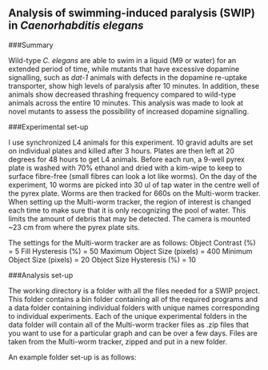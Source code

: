 ## Analysis of swimming-induced paralysis (SWIP) in *Caenorhabditis elegans* 

###Summary

Wild-type *C. elegans* are able to swim in a liquid (M9 or water) for an extended period of time, while mutants that have excessive dopamine signalling, such as *dat-1* animals with defects in the dopamine re-uptake transporter, show high levels of paralysis after 10 minutes. In addition, these animals show decreased thrashing frequency compared to wild-type animals across the entire 10 minutes. This analysis was made to look at novel mutants to assess the possibility of increased dopamine signalling.

###Experimental set-up

I use synchronized L4 animals for this experiment. 10 gravid adults are set on individual plates and killed after 3 hours. Plates are then left at 20 degrees for 48 hours to get L4 animals. Before each run, a 9-well pyrex plate is washed with 70% ethanol and dried with a kim-wipe to keep to surface fibre-free (small fibres can look a lot like worms). On the day of the experiment, 10 worms are picked into 30 ul of tap water in the centre well of the pyrex plate. Worms are then tracked for 660s on the Multi-worm tracker.  When setting up the Multi-worm tracker, the region of interest is changed each time to make sure that it is only recognizing the pool of water. This limits the amount of debris that may be detected. The camera is mounted ~23 cm from where the pyrex plate sits. 

The settings for the Multi-worm tracker are as follows:
Object Contrast (%) = 5
Fill Hysteresis (%) = 50
Maximum Object Size (pixels) = 400
Minimum Object Size (pixels) = 20
Object Size Hysteresis (%) = 10

###Analysis set-up

The working directory is a folder with all the files needed for a SWIP project. This folder contains a bin folder containing all of the required programs and a data folder containing individual folders with unique names corresponding to individual experiments. Each of the unique experimental folders in the data folder will contain all of the Multi-worm tracker files as .zip files that you want to use for a particular graph and can be over a few days. Files are taken from the Multi-worm tracker, zipped and put in a new folder.

An example folder set-up is as follows:



